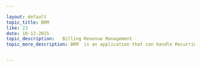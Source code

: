 ```yaml
---

layout: default
topic_title: BRM
like: 23
date: 10-12-2015
topic_description:   Billing Revenue Management
topic_more_description: BRM  is an application that can handle Recurring billing. BRM currently in production manages the recurring billing for Office 365 orders in US region. OCI publishes the Order information to BRM before Invoicing or with a CSB ( Create Subscription billing ) event from OMEGA.BRM also holds the responsibility to trigger invoicing requests on every Billing Day of Month to create an Invoice in OMEGA AR. OCI has exposed a webservice to BRM to trigger the Invoicing Request. BRM also holds responsibility to send latest customer identifiers so that OCI can pull the latest customer information from CMDM and synchronize it with OMEGA before billing or auto Invoice is triggered.BRM is also responsible for retriggering Re-Auth and Capture process incase of Authorization failure in ipayment. OCI has exposed a webservice for BRM to trigger the re-auth request. BRM also takes in a feed of latest invoice balance from OMEGA. the OCI's ( ODI module ) sends the latest invoice balance feed from OMEGA tables to BRM tables once in 30 mins.BRM is being extended to support warranty Orders for recurring billing in future state.


---
```

